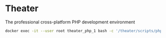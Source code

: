 # Theater

The professional cross-platform PHP development environment

```bash
docker exec -it --user root theater_php_1 bash -c '/theater/scripts/php-ext-deps/gd'
```
